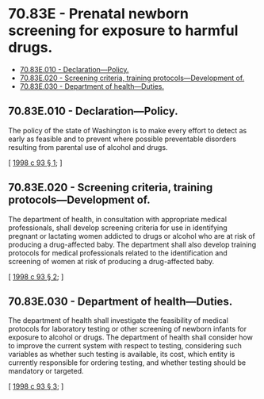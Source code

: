# 70.83E - Prenatal newborn screening for exposure to harmful drugs.
* [70.83E.010 - Declaration—Policy.](#7083e010---declarationpolicy)
* [70.83E.020 - Screening criteria, training protocols—Development of.](#7083e020---screening-criteria-training-protocolsdevelopment-of)
* [70.83E.030 - Department of health—Duties.](#7083e030---department-of-healthduties)
## 70.83E.010 - Declaration—Policy.
The policy of the state of Washington is to make every effort to detect as early as feasible and to prevent where possible preventable disorders resulting from parental use of alcohol and drugs.

\[ [1998 c 93 § 1](http://lawfilesext.leg.wa.gov/biennium/1997-98/Pdf/Bills/Session%20Laws/House/3103.SL.pdf?cite=1998%20c%2093%20§%201); \]

## 70.83E.020 - Screening criteria, training protocols—Development of.
The department of health, in consultation with appropriate medical professionals, shall develop screening criteria for use in identifying pregnant or lactating women addicted to drugs or alcohol who are at risk of producing a drug-affected baby. The department shall also develop training protocols for medical professionals related to the identification and screening of women at risk of producing a drug-affected baby.

\[ [1998 c 93 § 2](http://lawfilesext.leg.wa.gov/biennium/1997-98/Pdf/Bills/Session%20Laws/House/3103.SL.pdf?cite=1998%20c%2093%20§%202); \]

## 70.83E.030 - Department of health—Duties.
The department of health shall investigate the feasibility of medical protocols for laboratory testing or other screening of newborn infants for exposure to alcohol or drugs. The department of health shall consider how to improve the current system with respect to testing, considering such variables as whether such testing is available, its cost, which entity is currently responsible for ordering testing, and whether testing should be mandatory or targeted.

\[ [1998 c 93 § 3](http://lawfilesext.leg.wa.gov/biennium/1997-98/Pdf/Bills/Session%20Laws/House/3103.SL.pdf?cite=1998%20c%2093%20§%203); \]

